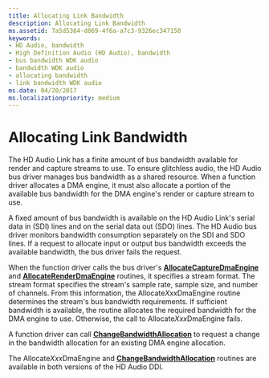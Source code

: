 ```yaml
---
title: Allocating Link Bandwidth
description: Allocating Link Bandwidth
ms.assetid: 7a5d5364-d869-4f6a-a7c3-9326ec347150
keywords:
- HD Audio, bandwidth
- High Definition Audio (HD Audio), bandwidth
- bus bandwidth WDK audio
- bandwidth WDK audio
- allocating bandwidth
- link bandwidth WDK audio
ms.date: 04/20/2017
ms.localizationpriority: medium
---
```


# Allocating Link Bandwidth


The HD Audio Link has a finite amount of bus bandwidth available for render and capture streams to use. To ensure glitchless audio, the HD Audio bus driver manages bus bandwidth as a shared resource. When a function driver allocates a DMA engine, it must also allocate a portion of the available bus bandwidth for the DMA engine's render or capture stream to use.

A fixed amount of bus bandwidth is available on the HD Audio Link's serial data in (SDI) lines and on the serial data out (SDO) lines. The HD Audio bus driver monitors bandwidth consumption separately on the SDI and SDO lines. If a request to allocate input or output bus bandwidth exceeds the available bandwidth, the bus driver fails the request.

When the function driver calls the bus driver's [**AllocateCaptureDmaEngine**](https://docs.microsoft.com/windows-hardware/drivers/ddi/hdaudio/nc-hdaudio-pallocate_capture_dma_engine) and [**AllocateRenderDmaEngine**](https://docs.microsoft.com/windows-hardware/drivers/ddi/hdaudio/nc-hdaudio-pallocate_render_dma_engine) routines, it specifies a stream format. The stream format specifies the stream's sample rate, sample size, and number of channels. From this information, the Allocate*Xxx*DmaEngine routine determines the stream's bus bandwidth requirements. If sufficient bandwidth is available, the routine allocates the required bandwidth for the DMA engine to use. Otherwise, the call to Allocate*Xxx*DmaEngine fails.

A function driver can call [**ChangeBandwidthAllocation**](https://docs.microsoft.com/windows-hardware/drivers/ddi/hdaudio/nc-hdaudio-pchange_bandwidth_allocation) to request a change in the bandwidth allocation for an existing DMA engine allocation.

The Allocate*Xxx*DmaEngine and [**ChangeBandwidthAllocation**](https://docs.microsoft.com/windows-hardware/drivers/ddi/hdaudio/nc-hdaudio-pchange_bandwidth_allocation) routines are available in both versions of the HD Audio DDI.

 

 





